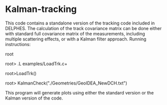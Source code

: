# Kalman-tracking
This code contains a standalone version of the tracking code included in DELPHES.
The calculation of the track covariance matrix can be done either with standard full covariance matrix of the measurements, including multiple scattering effects, or with a Kalman filter approach.
Running instructions:

root

root> .L examples/LoadTrk.c+

root>LoadTrk()

root> KalmanCheck("./Geometries/GeoIDEA_NewDCH.txt")

This program will generate plots using either the standard version or the Kalman version of the code.
